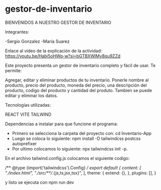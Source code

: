 # gestor-de-inventario

BIENVENIDOS A NUESTRO GESTOR DE INVENTARIO

Integrantes:

-Sergio Gonzalez
-María Suarez

Enlace al video de la explicación de la actividad: https://youtu.be/Habj5oHWq-w?si=bGTBXWlMy8qu9ZZd

Este proyecto presenta un gestor de inventario completo y fácil de usar. Te permite:

Agregar, editar y eliminar productos de tu inventario.
Ponerle nombre al producto, precio del producto, moneda del precio, una descripción del producto, codigo del producto y cantidad del produto. Tambien se puede editar y eliminar los datos.

Tecnologías utilizadas:

REACT
VITE
TAILWIND

Dependencias a instalar para que funcione el programa:
- Primero se selecciona la carpeta del proyecto con: cd Inventario-App
- Luego se coloca lo siguiente: npm install -D tailwindcss postcss autoprefixer
- Por ultimo colocamos lo siguiente: npx tailwindcss init -p.

En el archivo tailwind.config.js colocamos el siguiente codigo:

/** @type {import('tailwindcss').Config} */
export default {
  content: [
    "./index.html",
    "./src/**/*.{js,ts,jsx,tsx}",
  ],
  theme: {
    extend: {},
  },
  plugins: [],
}

y listo se ejecuta con npm run dev



